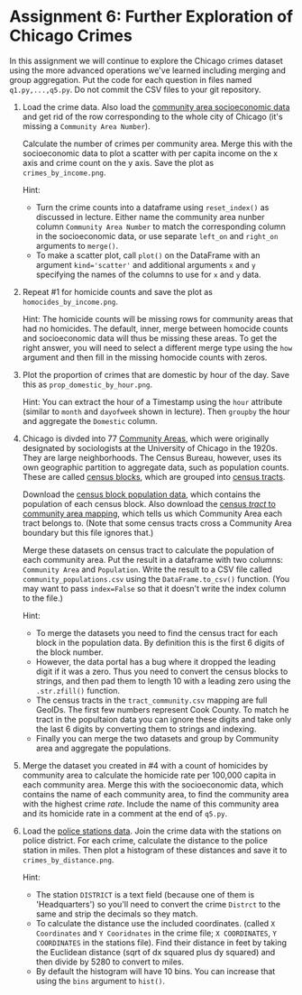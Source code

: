 # Assignment 6: Further Exploration of Chicago Crimes
In this assignment we will continue to explore the Chicago crimes dataset using the more advanced operations we've learned including merging and group aggregation. Put the code for each question in files named `q1.py,...,q5.py`. Do not commit the CSV files to your git repository.

1. Load the crime data. Also load the [community area socioeconomic data](https://data.cityofchicago.org/Health-Human-Services/Census-Data-Selected-socioeconomic-indicators-in-C/kn9c-c2s2) and get rid of the row corresponding to the whole city of Chicago (it's missing a `Community Area Number`).

    Calculate the number of crimes per community area. Merge this with the socioeconomic data to plot a scatter with per capita income on the x axis and crime count on the y axis. Save the plot as `crimes_by_income.png`.

    Hint:
     - Turn the crime counts into a dataframe using `reset_index()` as discussed in lecture. Either name the community area nunber column `Community Area Number` to match the corresponding column in the socioeconomic data, or use separate `left_on` and `right_on` arguments to `merge()`.
     - To make a scatter plot, call `plot()` on the DataFrame with an argument `kind='scatter'` and additional arguments `x` and `y` specifying the names of the columns to use for `x` and `y` data.
    
2. Repeat #1 for homicide counts and save the plot as `homocides_by_income.png`.

    Hint: The homicide counts will be missing rows for community areas that had no homicides. The default, inner, merge between homocide counts and socioeconomic data will thus be missing these areas. To get the right answer, you will need to select a different merge type using the `how` argument and then fill in the missing homocide counts with zeros.
  
3. Plot the proportion of crimes that are domestic by hour of the day. Save this as `prop_domestic_by_hour.png`.

    Hint: You can extract the hour of a Timestamp using the `hour` attribute (similar to `month` and `dayofweek` shown in lecture). Then `groupby` the hour and aggregate the `Domestic` column.

4. Chicago is divded into 77 [Community Areas](https://data.cityofchicago.org/Facilities-Geographic-Boundaries/Boundaries-Community-Areas-current-/cauq-8yn6/data), which were originally designated by sociologists at the University of Chicago in the 1920s. They are large neighborhoods. The Census Bureau, however, uses its own geographic partition to aggregate data, such as population counts. These are called [census blocks](https://data.cityofchicago.org/Facilities-Geographic-Boundaries/Boundaries-Census-Blocks-2010/mfzt-js4n/data), which are grouped into [census tracts](https://data.cityofchicago.org/Facilities-Geographic-Boundaries/Boundaries-Census-Tracts-2010/5jrd-6zik/data).

    Download the [census block population data](https://data.cityofchicago.org/Facilities-Geographic-Boundaries/Population-by-2010-Census-Block/5yjb-v3mj), which contains the population of each census block. Also download the [census *tract* to community area mapping](https://github.com/harris-ippp/s18-a06/raw/master/tract_community.csv), which tells us which Community Area each tract belongs to. (Note that some census tracts cross a Community Area boundary but this file ignores that.)

    Merge these datasets on census tract to calculate the population of each community area. Put the result in a dataframe with two columns: `Community Area` and `Population`. Write the result to a CSV file called `community_populations.csv` using the `DataFrame.to_csv()` function. (You may want to pass `index=False` so that it doesn't write the index column to the file.)
    
    Hint: 
    - To merge the datasets you need to find the census tract for each block in the population data. By definition this is the first 6 digits of the block number. 
    - However, the data portal has a bug where it dropped the leading digit if it was a zero. Thus you need to convert the census blocks to strings, and then pad them to length 10 with a leading zero using the `.str.zfill()` function.
    - The census tracts in the `tract_community.csv` mapping are full GeoIDs. The first few numbers represent Cook County. To match he tract in the popultaion data you can ignore these digits and take only the last 6 digits by converting them to strings and indexing.
    - Finally you can merge the two datasets and group by Community area and aggregate the populations.

5. Merge the dataset you created in #4 with a count of homicides by community area to calculate the homicide rate per 100,000 capita in each community area. Merge this with the socioeconomic data, which contains the name of each community area, to find the community area with the highest crime *rate*. Include the name of this community area and its homicide rate in a comment at the end of `q5.py`.

6. Load the [police stations data](https://data.cityofchicago.org/Public-Safety/Police-Stations/z8bn-74gv). Join the crime data with the stations on police district. For each crime, calculate the distance to the police station in miles. Then plot a histogram of these distances and save it to `crimes_by_distance.png`.

    Hint:
     - The station `DISTRICT` is a text field (because one of them is 'Headquarters') so you'll need to convert the crime `Distrct` to the same and strip the decimals so they match.
     - To calculate the distance use the included coordinates. (called `X Coordinates` and `Y Cooridnates` in the crime file; `X COORDINATES`, `Y COORDINATES` in the stations file). Find their distance in feet by taking the Euclidean distance (sqrt of dx squared plus dy squared) and then divide by 5280 to convert to miles.
     - By default the histogram will have 10 bins. You can increase that using the `bins` argument to `hist()`.

